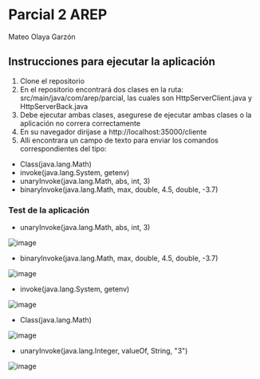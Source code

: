 # Parcial 2 AREP
Mateo Olaya Garzón 

## Instrucciones para ejecutar la aplicación

1. Clone el repositorio
2. En el repositorio encontrará dos clases en la ruta: src/main/java/com/arep/parcial, las cuales son HttpServerClient.java y HttpServerBack.java
3. Debe ejecutar ambas clases, asegurese de ejecutar ambas clases o la aplicación no correra correctamente
4. En su navegador dirijase a http://localhost:35000/cliente
5. Alli encontrara un campo de texto para enviar los comandos correspondientes del tipo:
- Class(java.lang.Math)
- invoke(java.lang.System, getenv)
- unaryInvoke(java.lang.Math, abs, int, 3)
- binaryInvoke(java.lang.Math, max, double, 4.5, double, -3.7)

### Test de la aplicación
- unaryInvoke(java.lang.Math, abs, int, 3)
  
![image](https://github.com/Mateo0laya/Parcial-AREP/assets/89365336/8a3ddb21-00d9-4999-90bc-fac9b8e44b64)

- binaryInvoke(java.lang.Math, max, double, 4.5, double, -3.7)

![image](https://github.com/Mateo0laya/Parcial-AREP/assets/89365336/6cd92b5b-e24f-464d-a468-4947aaa9c5c6)

- invoke(java.lang.System, getenv)

![image](https://github.com/Mateo0laya/Parcial-AREP/assets/89365336/cac530b4-abf5-472d-a676-f2122ec89c6e)

- Class(java.lang.Math)

![image](https://github.com/Mateo0laya/Parcial-AREP/assets/89365336/8f721433-fe10-47a2-9b03-af5bf190194f)

- unaryInvoke(java.lang.Integer, valueOf, String, "3")

![image](https://github.com/Mateo0laya/Parcial-AREP/assets/89365336/9a170570-0f67-43ec-a70e-0a4ecfae38cd)

